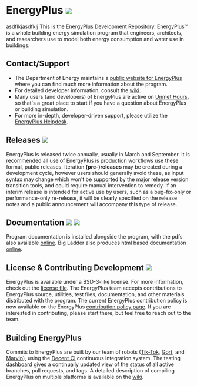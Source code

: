 EnergyPlus [![](https://img.shields.io/github/downloads/nrel/energyplus/total.svg?colorB=FF7300)]()
===================================================================================================
asdflkjasdfklj
This is the EnergyPlus Development Repository.  EnergyPlus™ is a whole building energy simulation program that engineers, architects, and researchers use to model both energy consumption and water use in buildings.

## Contact/Support

 - The Department of Energy maintains a [public website for EnergyPlus](https://energyplus.net) where you can find much more information about the program.
 - For detailed developer information, consult the [wiki](https://github.com/nrel/EnergyPlusTeam/wiki).
 - Many users (and developers) of EnergyPlus are active on [Unmet Hours](https://unmethours.com/), so that's a great place to start if you have a question about EnergyPlus or building simulation.
 - For more in-depth, developer-driven support, please utilize the [EnergyPlus Helpdesk](http://energyplus.helpserve.com/).

## Releases [![](https://img.shields.io/github/release/NREL/energyplus.svg?colorB=FF7300)](https://github.com/NREL/EnergyPlus/releases/latest)

EnergyPlus is released twice annually, usually in March and September.
It is recommended all use of EnergyPlus is production workflows use these formal, public releases.
Iteration **(pre-)releases** may be created during a development cycle, however users should generally avoid these, as input syntax may change which won't be supported by the major release version transition tools, and could require manual intervention to remedy.
If an interim release is intended for active use by users, such as a bug-fix-only or performance-only re-release, it will be clearly specified on the release notes and a public announcement will accompany this type of release.

## Documentation [![](https://img.shields.io/badge/docs-pdf-FF7300.svg)](https://energyplus.net/documentation) [![](https://img.shields.io/badge/docs-html-FF7300.svg)](http://bigladdersoftware.com/epx/docs/)

Program documentation is installed alongside the program, with the pdfs also available [online](https://energyplus.net/documentation).
Big Ladder also produces html based documentation [online](http://bigladdersoftware.com/epx/docs/).

## License & Contributing Development [![](https://img.shields.io/badge/license-BSD--3--like-FF7300.svg)](https://github.com/NREL/EnergyPlus/blob/develop/LICENSE.txt)

EnergyPlus is available under a BSD-3-like license.
For more information, check out the [license file](https://github.com/NREL/EnergyPlus/blob/develop/LICENSE.txt).
The EnergyPlus team accepts contributions to EnergyPlus source, utilities, test files, documentation, and other materials distributed with the program.
The current EnergyPlus contribution policy is now available on the EnergyPlus [contribution policy page](https://www.energyplus.net/contributing).
If you are interested in contributing, please start there, but feel free to reach out to the team.

## Building EnergyPlus

Commits to EnergyPlus are built by our team of robots ([Tik-Tok](https://github.com/nrel-bot), [Gort](https://github.com/nrel-bot-2), and [Marvin](https://github.com/nrel-bot-3)), using the [Decent CI](https://github.com/lefticus/decent_ci) continuous integration system.
The testing [dashboard](http://nrel.github.io/EnergyPlusBuildResults/) gives a continually updated view of the status of all active branches, pull requests, and tags.
A detailed description of compiling EnergyPlus on multiple platforms is available on the [wiki](https://github.com/NREL/EnergyPlus/wiki/BuildingEnergyPlus).

